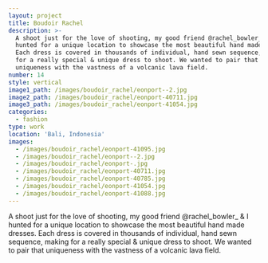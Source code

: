 ```yaml
---
layout: project
title: Boudoir Rachel
description: >-
  A shoot just for the love of shooting, my good friend @rachel_bowler_ & I
  hunted for a unique location to showcase the most beautiful hand made dresses.
  Each dress is covered in thousands of individual, hand sewn sequence, making
  for a really special & unique dress to shoot. We wanted to pair that
  uniqueness with the vastness of a volcanic lava field.
number: 14
style: vertical
image1_path: /images/boudoir_rachel/eonport--2.jpg
image2_path: /images/boudoir_rachel/eonport-40711.jpg
image3_path: /images/boudoir_rachel/eonport-41054.jpg
categories:
  - fashion
type: work
location: 'Bali, Indonesia'
images:
  - /images/boudoir_rachel/eonport-41095.jpg
  - /images/boudoir_rachel/eonport--2.jpg
  - /images/boudoir_rachel/eonport-.jpg
  - /images/boudoir_rachel/eonport-40711.jpg
  - /images/boudoir_rachel/eonport-40785.jpg
  - /images/boudoir_rachel/eonport-41054.jpg
  - /images/boudoir_rachel/eonport-41088.jpg
---
```


A shoot just for the love of shooting, my good friend @rachel\_bowler\_ & I hunted for a unique location to showcase the most beautiful hand made dresses. Each dress is covered in thousands of individual, hand sewn sequence, making for a really special & unique dress to shoot. We wanted to pair that uniqueness with the vastness of a volcanic lava field.&nbsp;
